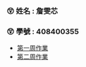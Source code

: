 ### 😲 姓名 : 詹雯芯
### 😲 學號 : 408400355

* [第一周作業](https://github.com/408400355/1092-1A-demo-408400355/tree/master/HW-1)
* [第二周作業](https://github.com/408400355/1092-1A-demo-408400355/tree/master/HW-2)
